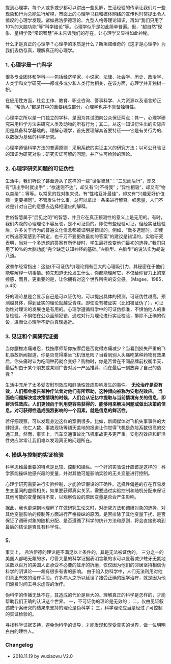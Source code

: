 提到心理学，每个人或多或少都可以讲出一些见解，生活经验的传承让我们对一些现象和行为总能进行解释，市面上的心理学书籍和媒体网络的宣传也时常提出令人惊叹的心理学发现。诸如弗洛伊德理论、九型人格等理论知识，再如“我们只用了10%的大脑功能”等“科学结论”等。心理学似乎是如此简单普遍。但，“超自然”现象、星相学及“常识智慧”并未告诉我们的存在，让心理学又显得如此神秘。

什么才是真正的心理学？心理学的本质是什么？斯坦诺维奇的《这才是心理学》为我们去伪存真，理解真正的心理学。

### 1. 心理学是一门科学
很多专业团体和学科——包括经济学家、小说家、法律、社会学、历史、政治学、人类学和文学研究——都或多或少和人类行为相关，在该方面，心理学并非独树一帜。

在应用性方面，社会工作、教育、职业咨询、警事科学、人力资源以及语言矫正等，“帮助人”都是其中的重要组成部分，心理学也并不具备独特性。

心理学之所以是一门独立的学科，是因为其试图向公众保证两点：其一，心理学研究采用科学方法来研究人类及动物的所有行为；其二，从这一知识衍生出的实际应用是具备科学基础的。理解心理学，首先要理解其首要特征——它是有关行为的、以数据为基础的科学研究。

心理学遵循科学方法的普遍原则：采用系统的实证主义的研究方法；以可公开验证的知识为研究对象；研究实证可解的问题，并产生可检验的理论。

### 2. 心理学研究问题的可证伪性
生活中，我们听说了甚至遵从了这样的一些“世俗智慧”：“三思而后行”，却又有“该出手时就出手”；“欲速则不达”，却又有“时不待我”；“异性相吸“，却又有”物以类聚“；等等。以常见的找对象来说，有“性格互补最佳”，却又有“兴趣爱好价值观一定要相同”。不管发生什么事，总可以拿出一条来进行解释。细思量，人们不过是针对自己的意愿去选择相适应的解释。

世俗智慧属于”后见之明“的智慧，并且它在真正预测性的意义上是无用的。有时，我们内隐的心理理论不容反驳，是不可证伪的。即使有些经验可证，但经实证检验后，许多关于行为的普遍文化信念都被证明是错误的。例如，“做多选题时，即使对所选答案感到不确定，也千万不要更改最初的答案”的建议是错误的，实验研究表明，当对一个多选题的答案有所怀疑时，学生最好改变他们最初的选择。”我们只用了10%的大脑功能“完全缺乏认知神经的基础。”左脑型、右脑型“的说法实为胡说八道。

波普尔经常指出：这些(不可证伪的)理论拥有巨大的心理吸引力，其秘密在于他们能够解释一切事情。预先知道无论发生什么，你都能理解它，不仅给你智力上的掌控感，而且，更重要的是，让你拥有对这个世界所需的安全感。（Magee，1985，p.43）

好的理论总是会显示自己是可以证伪的，可以提出具体的预测。可证伪性越高，预测越具体，得到证实的理论就越受青睐。即使没有被证实（比如被证伪了），可证伪性对理论的发展也是有用的。心理学遵循科学中的可证伪标准，不惧怕他人的重复检验，不惧怕在公众面前犯错，通过对行为理论进行实证检验，排除不正确的假设，进而让心理学不断向真理逼近。

### 3. 见证和个案研究证据
当你腰椎疼痛难忍，找按摩师帮你按摩后是否觉得疼痛减少？当看到损失严重的飞机事故新闻报道，你是否觉得乘坐飞机很危险？当看到别人头痛吃某种药物有效果后，你头痛时认为吃同种药就会变好？购物时，你是否曾在不同品牌前权衡半天，最后却由于某个朋友或某则广告对另一产品推荐，而在最后一刻放弃了自己的选择？

生活中充斥了太多受安慰剂效应和鲜活性效应影响发生的事件。
**无论治疗是否有效，人们都会报告某种疗法曾对他们有所帮助，这种倾向被称为安慰剂效应。**
**当面临问题解决或决策情境的时候，人们会从记忆中提取与当前情境有关的信息，即鲜活性效应。人们更倾向于利用更容易获得的、能够用来解决问题或做出决策的信息。对可获得性造成强烈影响的一个因素，就是信息的鲜活性。**

若仔细观察，可以发现身边这样的案例很多。比如，新闻媒体对飞机失事事件的大肆报道，伤亡人数、事故现场等铺天盖地的报道让你觉得飞机是危险系数很高的交通工具，然而，事实上，汽车交通事故比飞机事故更多更严重。安慰剂效应和鲜活性效应常常让我们难以发现真正的问题所在。

### 4. 操纵与控制的实证检验
科学思维最重要的特点是比较、控制和操纵。一个好的实验设计应该是这样的：科学家能操纵他感兴趣的变量，并对其他可能影响实验的无关变量进行控制。

心理学研究需要进行实验控制，才能验证假设的正确性。选择性偏差的存在容易发生变量间的虚假相关，如果要获得真实关系，需要通过实验控制和随机分配来保证其他可能的变量保持不变，以观察假设的原因变量是否会产生影响。

据此，我也更深刻地理解了在做研究生论文时，对研究方法和调研对象的选择、对其他变量影响的控制等方面进行严格操纵的原因。是否排除了其他变量干扰、是否保证了调研对象的随机分配、是否遵循了科学的统计方法和原则，将会直接影响到最后的结论是否具有科学性。

### 5. 
事实上， 弗洛伊德的理论是不满足以上条件的，其是无法被证伪的。
三分之一的美国人都喝无氟的水，尽管大量的科学证据表明含氟的水可以显著减少蛀牙无氟地区数以百万的美国人正承受不必要的蛀牙的折磨，仅仅因为他们的邻居坚持相信伪科学的阴谋论——氟有很多有害的影响。
由于陷入伪科学中，人们无法利用对他们真正有效的治疗手段。许多病人之所以延误了接受正确的医学治疗，就是因为他们浪费时间去寻求虚假的治疗。

伪科学的传播无处不在，其造成的代价是巨大的。理解真正的科学是怎样的，才能帮助我们正确的认识这个世界。
一，不可证伪的理论是无效的；
二，仅由见证叙述或个案研究的结果来支持的理论是伪科学；
三，科学理论应当是经过了可控制的实证检验的。

寻找科学证据支持，避免伪科学的误导，才能发现和享受真实的世界，做一位明明白白的理性人。


### Changelog 
- 2018.11.19 by wuxiaowu V2.0
